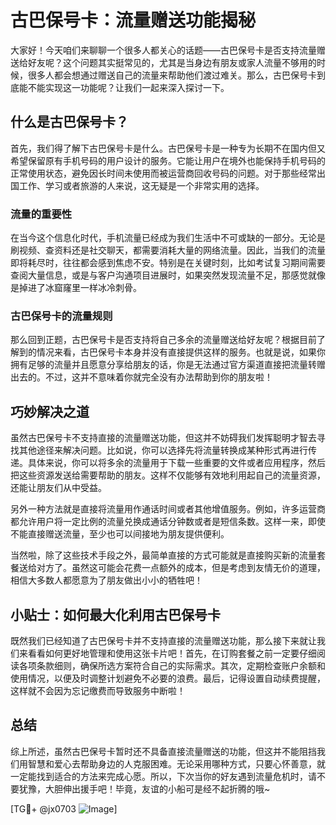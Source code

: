 # 古巴保号卡：流量赠送功能揭秘

大家好！今天咱们来聊聊一个很多人都关心的话题——古巴保号卡是否支持流量赠送给好友呢？这个问题其实挺常见的，尤其是当身边有朋友或家人流量不够用的时候，很多人都会想通过赠送自己的流量来帮助他们渡过难关。那么，古巴保号卡到底能不能实现这一功能呢？让我们一起来深入探讨一下。

## 什么是古巴保号卡？

首先，我们得了解下古巴保号卡是什么。古巴保号卡是一种专为长期不在国内但又希望保留原有手机号码的用户设计的服务。它能让用户在境外也能保持手机号码的正常使用状态，避免因长时间未使用而被运营商回收号码的问题。对于那些经常出国工作、学习或者旅游的人来说，这无疑是一个非常实用的选择。

### 流量的重要性

在当今这个信息化时代，手机流量已经成为我们生活中不可或缺的一部分。无论是刷视频、查资料还是社交聊天，都需要消耗大量的网络流量。因此，当我们的流量即将耗尽时，往往都会感到焦虑不安。特别是在关键时刻，比如考试复习期间需要查阅大量信息，或是与客户沟通项目进展时，如果突然发现流量不足，那感觉就像是掉进了冰窟窿里一样冰冷刺骨。

### 古巴保号卡的流量规则

那么回到正题，古巴保号卡是否支持将自己多余的流量赠送给好友呢？根据目前了解到的情况来看，古巴保号卡本身并没有直接提供这样的服务。也就是说，如果你拥有足够的流量并且愿意分享给朋友的话，你是无法通过官方渠道直接把流量转赠出去的。不过，这并不意味着你就完全没有办法帮助到你的朋友啦！

## 巧妙解决之道

虽然古巴保号卡不支持直接的流量赠送功能，但这并不妨碍我们发挥聪明才智去寻找其他途径来解决问题。比如说，你可以选择先将流量转换成某种形式再进行传递。具体来说，你可以将多余的流量用于下载一些重要的文件或者应用程序，然后把这些资源发送给需要帮助的朋友。这样不仅能够有效地利用起自己的流量资源，还能让朋友们从中受益。

另外一种方法就是直接将流量用作通话时间或者其他增值服务。例如，许多运营商都允许用户将一定比例的流量兑换成通话分钟数或者是短信条数。这样一来，即使不能直接赠送流量，至少也可以间接地为朋友提供便利。

当然啦，除了这些技术手段之外，最简单直接的方式可能就是直接购买新的流量套餐送给对方了。虽然这可能会花费一点额外的成本，但是考虑到友情无价的道理，相信大多数人都愿意为了朋友做出小小的牺牲吧！

## 小贴士：如何最大化利用古巴保号卡

既然我们已经知道了古巴保号卡并不支持直接的流量赠送功能，那么接下来就让我们来看看如何更好地管理和使用这张卡片吧！首先，在订购套餐之前一定要仔细阅读各项条款细则，确保所选方案符合自己的实际需求。其次，定期检查账户余额和使用情况，以便及时调整计划避免不必要的浪费。最后，记得设置自动续费提醒，这样就不会因为忘记缴费而导致服务中断啦！

## 总结

综上所述，虽然古巴保号卡暂时还不具备直接流量赠送的功能，但这并不能阻挡我们用智慧和爱心去帮助身边的人克服困难。无论采用哪种方式，只要心怀善意，就一定能找到适合的方法来完成心愿。所以，下次当你的好友遇到流量危机时，请不要犹豫，大胆伸出援手吧！毕竟，友谊的小船可是经不起折腾的哦~

[TG💪+ @jx0703 ![Image](https://github.com/user-attachments/assets/dbca1d08-cadb-493c-b0ec-ad6f7a83f270)]